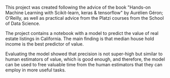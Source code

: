 This project was created following the advice of the book "Hands-on Machine Learning with Scikit-learn, 
keras & tensorflow" by Aurélien Géron; O'Reilly, as well as practical advice from the Platzi courses from the School of Data Science.

The project contains a notebook with a model to predict the value of real estate listings in California. The main finding is that median house hold income is the best predictor of value.

Evaluating the model showed that precision is not super-high but similar to human estimators of value, which is good enough, and therefore, the model can be used to free valuable time from the human estimators that they can employ in more useful tasks.
